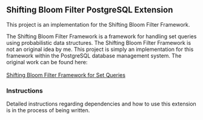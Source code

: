 Shifting Bloom Filter PostgreSQL Extension
------------------------------------------
This project is an implementation for the Shifting Bloom Filter Framework.

The Shifting Bloom Filter Framework is a framework for handling set 
queries using probabilistic data structures. The Shifting Bloom Filter Framework
is not an original idea by me. This project is simply an implementation for this
framework within the PostgreSQL database management system. The original work can
be found here:<br><br>
[Shifting Bloom Filter Framework for Set Queries](http://www.vldb.org/pvldb/vol9/p408-yang.pdf)
<br>
### Instructions
Detailed instructions regarding dependencies and how to use this extension is in the process of being written.